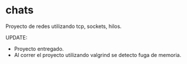 chats
=====

Proyecto de redes utilizando tcp, sockets, hilos.

UPDATE: 
- Proyecto entregado.
- Al correr el proyecto utilizando valgrind se detecto fuga de memoria.
